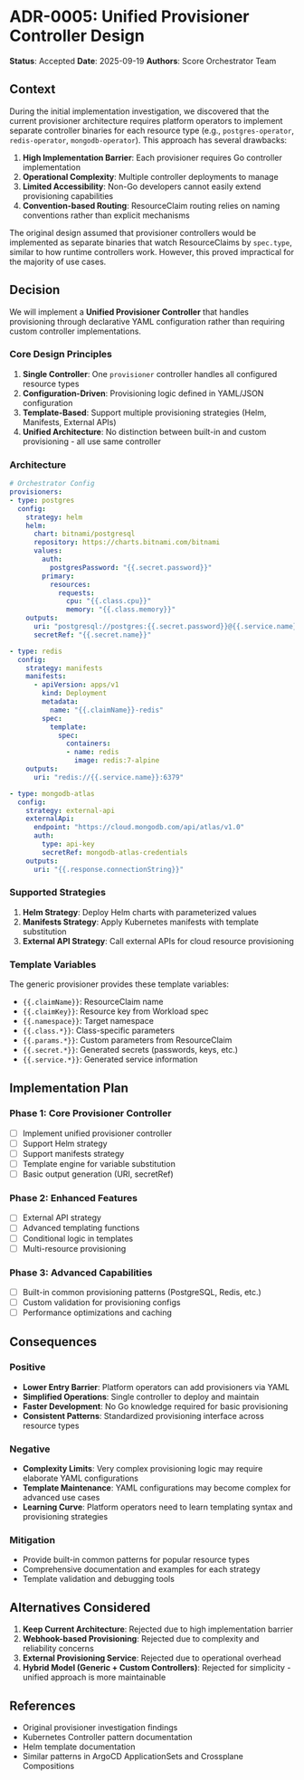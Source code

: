 # ADR-0005: Unified Provisioner Controller Design

**Status**: Accepted
**Date**: 2025-09-19
**Authors**: Score Orchestrator Team

## Context

During the initial implementation investigation, we discovered that the current provisioner architecture requires platform operators to implement separate controller binaries for each resource type (e.g., `postgres-operator`, `redis-operator`, `mongodb-operator`). This approach has several drawbacks:

1. **High Implementation Barrier**: Each provisioner requires Go controller implementation
2. **Operational Complexity**: Multiple controller deployments to manage
3. **Limited Accessibility**: Non-Go developers cannot easily extend provisioning capabilities
4. **Convention-based Routing**: ResourceClaim routing relies on naming conventions rather than explicit mechanisms

The original design assumed that provisioner controllers would be implemented as separate binaries that watch ResourceClaims by `spec.type`, similar to how runtime controllers work. However, this proved impractical for the majority of use cases.

## Decision

We will implement a **Unified Provisioner Controller** that handles provisioning through declarative YAML configuration rather than requiring custom controller implementations.

### Core Design Principles

1. **Single Controller**: One `provisioner` controller handles all configured resource types
2. **Configuration-Driven**: Provisioning logic defined in YAML/JSON configuration
3. **Template-Based**: Support multiple provisioning strategies (Helm, Manifests, External APIs)
4. **Unified Architecture**: No distinction between built-in and custom provisioning - all use same controller

### Architecture

```yaml
# Orchestrator Config
provisioners:
- type: postgres
  config:
    strategy: helm
    helm:
      chart: bitnami/postgresql
      repository: https://charts.bitnami.com/bitnami
      values:
        auth:
          postgresPassword: "{{.secret.password}}"
        primary:
          resources:
            requests:
              cpu: "{{.class.cpu}}"
              memory: "{{.class.memory}}"
    outputs:
      uri: "postgresql://postgres:{{.secret.password}}@{{.service.name}}:5432/postgres"
      secretRef: "{{.secret.name}}"

- type: redis
  config:
    strategy: manifests
    manifests:
      - apiVersion: apps/v1
        kind: Deployment
        metadata:
          name: "{{.claimName}}-redis"
        spec:
          template:
            spec:
              containers:
              - name: redis
                image: redis:7-alpine
    outputs:
      uri: "redis://{{.service.name}}:6379"

- type: mongodb-atlas
  config:
    strategy: external-api
    externalApi:
      endpoint: "https://cloud.mongodb.com/api/atlas/v1.0"
      auth:
        type: api-key
        secretRef: mongodb-atlas-credentials
    outputs:
      uri: "{{.response.connectionString}}"
```

### Supported Strategies

1. **Helm Strategy**: Deploy Helm charts with parameterized values
2. **Manifests Strategy**: Apply Kubernetes manifests with template substitution
3. **External API Strategy**: Call external APIs for cloud resource provisioning

### Template Variables

The generic provisioner provides these template variables:

- `{{.claimName}}`: ResourceClaim name
- `{{.claimKey}}`: Resource key from Workload spec
- `{{.namespace}}`: Target namespace
- `{{.class.*}}`: Class-specific parameters
- `{{.params.*}}`: Custom parameters from ResourceClaim
- `{{.secret.*}}`: Generated secrets (passwords, keys, etc.)
- `{{.service.*}}`: Generated service information

## Implementation Plan

### Phase 1: Core Provisioner Controller
- [ ] Implement unified provisioner controller
- [ ] Support Helm strategy
- [ ] Support manifests strategy
- [ ] Template engine for variable substitution
- [ ] Basic output generation (URI, secretRef)

### Phase 2: Enhanced Features
- [ ] External API strategy
- [ ] Advanced templating functions
- [ ] Conditional logic in templates
- [ ] Multi-resource provisioning

### Phase 3: Advanced Capabilities
- [ ] Built-in common provisioning patterns (PostgreSQL, Redis, etc.)
- [ ] Custom validation for provisioning configs
- [ ] Performance optimizations and caching

## Consequences

### Positive
- **Lower Entry Barrier**: Platform operators can add provisioners via YAML
- **Simplified Operations**: Single controller to deploy and maintain
- **Faster Development**: No Go knowledge required for basic provisioning
- **Consistent Patterns**: Standardized provisioning interface across resource types

### Negative
- **Complexity Limits**: Very complex provisioning logic may require elaborate YAML configurations
- **Template Maintenance**: YAML configurations may become complex for advanced use cases
- **Learning Curve**: Platform operators need to learn templating syntax and provisioning strategies

### Mitigation
- Provide built-in common patterns for popular resource types
- Comprehensive documentation and examples for each strategy
- Template validation and debugging tools

## Alternatives Considered

1. **Keep Current Architecture**: Rejected due to high implementation barrier
2. **Webhook-based Provisioning**: Rejected due to complexity and reliability concerns
3. **External Provisioning Service**: Rejected due to operational overhead
4. **Hybrid Model (Generic + Custom Controllers)**: Rejected for simplicity - unified approach is more maintainable

## References

- Original provisioner investigation findings
- Kubernetes Controller pattern documentation
- Helm template documentation
- Similar patterns in ArgoCD ApplicationSets and Crossplane Compositions